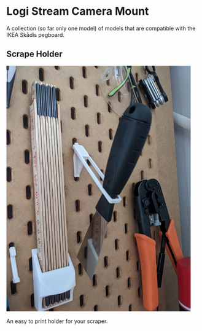 # Logi Stream Camera Mount

A collection (so far only one model) of models that are compatible with the IKEA Skådis pegboard.

## Scrape Holder

![image info](./images/Skådis-scraper-holder-small.jpg)

An easy to print holder for your scraper.
